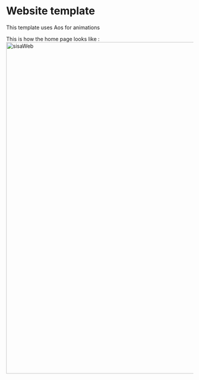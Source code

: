 # Website template
This template uses Aos for animations

This is how the home page looks like :
<img width="892" alt="sisaWeb" src="https://github.com/user-attachments/assets/53e7f53c-7411-4b71-ad5e-b8da28aee00b" />

